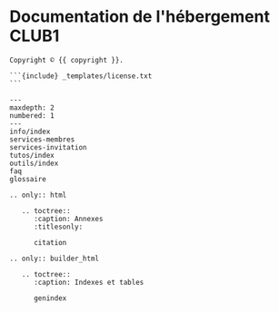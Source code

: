 Documentation de l'hébergement CLUB1
====================================

````{only} not latex
Copyright © {{ copyright }}.

```{include} _templates/license.txt
```
````

```{toctree}
---
maxdepth: 2
numbered: 1
---
info/index
services-membres
services-invitation
tutos/index
outils/index
faq
glossaire
```


```{eval-rst}
.. only:: html

   .. toctree::
      :caption: Annexes
      :titlesonly:

      citation

.. only:: builder_html

   .. toctree::
      :caption: Indexes et tables

      genindex
```

